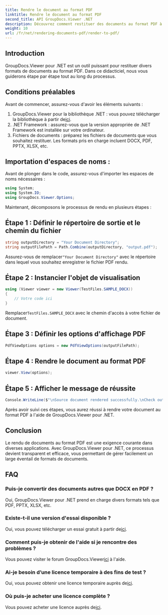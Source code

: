 ```yaml
---
title: Rendre le document au format PDF
linktitle: Rendre le document au format PDF
second_title: API GroupDocs.Viewer .NET
description: Découvrez comment restituer des documents au format PDF à l'aide de GroupDocs.Viewer pour .NET. Guide étape par étape avec prérequis et FAQ inclus.
weight: 10
url: /fr/net/rendering-documents-pdf/render-to-pdf/
---
```

## Introduction
GroupDocs.Viewer pour .NET est un outil puissant pour restituer divers formats de documents au format PDF. Dans ce didacticiel, nous vous guiderons étape par étape tout au long du processus.
## Conditions préalables

Avant de commencer, assurez-vous d'avoir les éléments suivants :
1.  GroupDocs.Viewer pour la bibliothèque .NET : vous pouvez télécharger la bibliothèque à partir de[ici](https://releases.groupdocs.com/viewer/net/).
2. .NET Framework : assurez-vous que la version appropriée de .NET Framework est installée sur votre ordinateur.
3. Fichiers de documents : préparez les fichiers de documents que vous souhaitez restituer. Les formats pris en charge incluent DOCX, PDF, PPTX, XLSX, etc.

## Importation d'espaces de noms :
Avant de plonger dans le code, assurez-vous d'importer les espaces de noms nécessaires :
```csharp
using System;
using System.IO;
using GroupDocs.Viewer.Options;
```

Maintenant, décomposons le processus de rendu en plusieurs étapes :
## Étape 1 : Définir le répertoire de sortie et le chemin du fichier
```csharp
string outputDirectory = "Your Document Directory";
string outputFilePath = Path.Combine(outputDirectory, "output.pdf");
```
 Assurez-vous de remplacer`"Your Document Directory"` avec le répertoire dans lequel vous souhaitez enregistrer le fichier PDF rendu.
## Étape 2 : Instancier l'objet de visualisation
```csharp
using (Viewer viewer = new Viewer(TestFiles.SAMPLE_DOCX))
{
    // Votre code ici
}
```
 Remplacer`TestFiles.SAMPLE_DOCX` avec le chemin d'accès à votre fichier de document.
## Étape 3 : Définir les options d'affichage PDF
```csharp
PdfViewOptions options = new PdfViewOptions(outputFilePath);
```
## Étape 4 : Rendre le document au format PDF
```csharp
viewer.View(options);
```
## Étape 5 : Afficher le message de réussite
```csharp
Console.WriteLine($"\nSource document rendered successfully.\nCheck output in {outputDirectory}.");
```
Après avoir suivi ces étapes, vous aurez réussi à rendre votre document au format PDF à l'aide de GroupDocs.Viewer pour .NET.

## Conclusion
Le rendu de documents au format PDF est une exigence courante dans diverses applications. Avec GroupDocs.Viewer pour .NET, ce processus devient transparent et efficace, vous permettant de gérer facilement un large éventail de formats de documents.
## FAQ
### Puis-je convertir des documents autres que DOCX en PDF ?
Oui, GroupDocs.Viewer pour .NET prend en charge divers formats tels que PDF, PPTX, XLSX, etc.
### Existe-t-il une version d'essai disponible ?
 Oui, vous pouvez télécharger un essai gratuit à partir de[ici](https://releases.groupdocs.com/).
### Comment puis-je obtenir de l'aide si je rencontre des problèmes ?
 Vous pouvez visiter le forum GroupDocs.Viewer[ici](https://forum.groupdocs.com/c/viewer/9) à l'aide.
### Ai-je besoin d’une licence temporaire à des fins de test ?
 Oui, vous pouvez obtenir une licence temporaire auprès de[ici](https://purchase.groupdocs.com/temporary-license/).
### Où puis-je acheter une licence complète ?
 Vous pouvez acheter une licence auprès de[ici](https://purchase.groupdocs.com/buy).